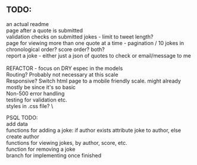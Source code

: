 ## TODO:

an actual readme \
page after a quote is submitted \
validation checks on submitted jokes - limit to tweet length? \
page for viewing more than one quote at a time - pagination / 10 jokes in chronological order? score order? both? \
report a joke - either just a json of quotes to check or email/message to me \
\
REFACTOR - focus on DRY espec in the models \
Routing? Probably not necessary at this scale \
Responsive? Switch html page to a mobile friendly scale. might already mostly be since it's so basic \
Non-500 error handling \
testing for validation etc. \
styles in .css file? \

PSQL TODO: \
add data \
functions for adding a joke: if author exists attribute joke to author, else create author \
functions for viewing jokes, by author, score, etc. \
function for removing a joke \
branch for implementing once finished
